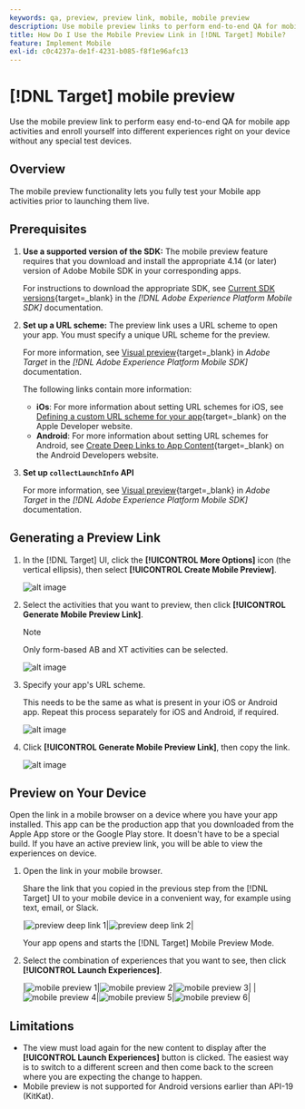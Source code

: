 ```yaml
---
keywords: qa, preview, preview link, mobile, mobile preview
description: Use mobile preview links to perform end-to-end QA for mobile app activities. You can enroll yourself into different experiences without special test devices.
title: How Do I Use the Mobile Preview Link in [!DNL Target] Mobile?
feature: Implement Mobile
exl-id: c0c4237a-de1f-4231-b085-f8f1e96afc13
---
```

# [!DNL Target] mobile preview

Use the mobile preview link to perform easy end-to-end QA for mobile app activities and enroll yourself into different experiences right on your device without any special test devices.

## Overview

The mobile preview functionality lets you fully test your Mobile app activities prior to launching them live.

## Prerequisites

1. **Use a supported version of the SDK:** The mobile preview feature requires that you download and install the appropriate 4.14 (or later) version of Adobe Mobile SDK in your corresponding apps.

   For instructions to download the appropriate SDK, see [Current SDK versions](https://developer.adobe.com/client-sdks/documentation/current-sdk-versions/){target=_blank} in the *[!DNL Adobe Experience Platform Mobile SDK]* documentation.

1. **Set up a URL scheme:** The preview link uses a URL scheme to open your app. You must specify a unique URL scheme for the preview.

   For more information, see [Visual preview](https://developer.adobe.com/client-sdks/documentation/adobe-target/#visual-preview){target=_blank} in *Adobe Target* in the *[!DNL Adobe Experience Platform Mobile SDK]* documentation.

   The following links contain more information:

   * **iOs**: For more information about setting URL schemes for iOS, see [Defining a custom URL scheme for your app](https://developer.apple.com/documentation/xcode/defining-a-custom-url-scheme-for-your-app){target=_blank} on the Apple Developer website.
   * **Android**: For more information about setting URL schemes for Android, see [Create Deep Links to App Content](https://developer.android.com/training/app-links/deep-linking){target=_blank} on the Android Developers website.

1. **Set up `collectLaunchInfo` API**

    For more information, see [Visual preview](https://developer.adobe.com/client-sdks/documentation/adobe-target/#visual-preview){target=_blank} in *Adobe Target* in the *[!DNL Adobe Experience Platform Mobile SDK]* documentation.

## Generating a Preview Link

1. In the [!DNL Target] UI, click the **[!UICONTROL More Options]** icon (the vertical ellipsis), then select **[!UICONTROL Create Mobile Preview]**.

   ![alt image](assets/mobile-preview-create.png)

1. Select the activities that you want to preview, then click **[!UICONTROL Generate Mobile Preview Link]**.

   >[!NOTE]
   >
   >Only form-based AB and XT activities can be selected.

   ![alt image](assets/mobile-preview-select-activities.png)

1. Specify your app's URL scheme.

   This needs to be the same as what is present in your iOS or Android app. Repeat this process separately for iOS and Android, if required.

   ![alt image](assets/mobile-preview-enter-url-scheme.png)

1. Click **[!UICONTROL Generate Mobile Preview Link]**, then copy the link.

   ![alt image](assets/mobile-preview-generate-and-copy.png)

## Preview on Your Device

Open the link in a mobile browser on a device where you have your app installed. This app can be the production app that you downloaded from the Apple App store or the Google Play store. It doesn't have to be a special build. If you have an active preview link, you will be able to view the experiences on device.

1. Open the link in your mobile browser.

    Share the link that you copied in the previous step from the [!DNL Target] UI to your mobile device in a convenient way, for example using text, email, or Slack.

    |![preview deep link 1](assets/mobile-preview-open-deeplink.png)|![preview deep link 2](assets/mobile-preview-open-app.png)|

    Your app opens and starts the [!DNL Target] Mobile Preview Mode. 

1. Select the combination of experiences that you want to see, then click **[!UICONTROL Launch Experiences]**.

   |![mobile preview 1](assets/mobile-preview-experience-selection-1.png)|![mobile preview 2](assets/mobile-preview-experience-result-1-france.png)|![mobile preview 3](assets/mobile-preview-experience-result-1-shipfree.png)|
   |![mobile preview 4](assets/mobile-preview-experience-selection-2.png)|![mobile preview 5](assets/mobile-preview-experience-result-2-aus.png)|![mobile preview 6](assets/mobile-preview-experience-result-2-10off.png)|

## Limitations

* The view must load again for the new content to display after the **[!UICONTROL Launch Experiences]** button is clicked. The easiest way is to switch to a different screen and then come back to the screen where you are expecting the change to happen. 
* Mobile preview is not supported for Android versions earlier than API-19 (KitKat).
